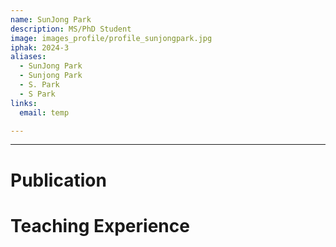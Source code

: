 ```yaml
---
name: SunJong Park
description: MS/PhD Student
image: images_profile/profile_sunjongpark.jpg
iphak: 2024-3
aliases:
  - SunJong Park
  - Sunjong Park
  - S. Park
  - S Park
links:
  email: temp

---
```




---

# Publication




# Teaching Experience
